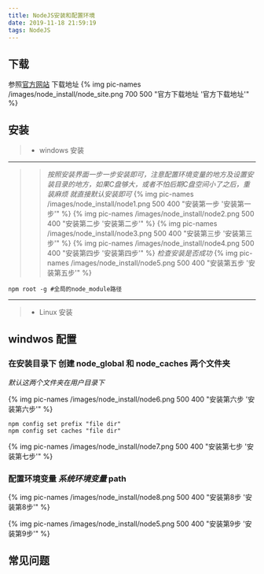 ```yaml
---
title: NodeJS安装和配置环境
date: 2019-11-18 21:59:19
tags: NodeJS
---
```


## 下载

参照[官方网站](http://nodejs.cn/download/) 下载地址
{% img pic-names /images/node_install/node_site.png  700  500  "官方下载地址 '官方下载地址'" %}

## 安装

>+ windows 安装
>
---
>> *按照安装界面一步一步安装即可，注意配置环境变量的地方及设置安装目录的地方，如果C盘够大，或者不怕后期C盘空间小了之后，重装麻烦 就直接默认安装即可*
{% img pic-names /images/node_install/node1.png  500  400  "安装第一步 '安装第一步'" %}
{% img pic-names /images/node_install/node2.png  500  400  "安装第二步 '安装第二步'" %}
{% img pic-names /images/node_install/node3.png  500  400  "安装第三步 '安装第三步'" %}
{% img pic-names /images/node_install/node4.png  500  400  "安装第四步 '安装第四步'" %}
*检查安装是否成功*
{% img pic-names /images/node_install/node5.png  500  400  "安装第五步 '安装第五步'" %}

```nodejs
npm root -g #全局的node_module路径
```

---
>
>+ Linux 安装

## windwos 配置

### 在安装目录下 创建 node_global  和 node_caches 两个文件夹
 *默认这两个文件夹在用户目录下*

{% img pic-names /images/node_install/node6.png  500  400  "安装第六步 '安装第六步'" %}

```nodejs
npm config set prefix "file dir"
npm config set caches "file dir"

```

{% img pic-names /images/node_install/node7.png  500  400  "安装第七步 '安装第七步'" %}

### 配置环境变量  *系统环境变量* path

{% img pic-names /images/node_install/node8.png  500  400  "安装第8步 '安装第8步'" %}

{% img pic-names /images/node_install/node5.png  500  400  "安装第9步 '安装第9步'" %}

## 常见问题
